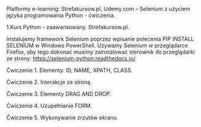 Platformy e-learning: Strefakursow.pl, Udemy.com – Selenium z użyciem języka programowania Python - ćwiczenia.

1.Kurs Python - zaawansowany. Strefakursow.pl.

Instalujemy framework Selenium poprzez wpisanie polecenia PIP INSTALL SELENIUM w Windows PowerShell. 
Używamy Selenium w przeglądarce Firefox, aby tego dokonać musimy zainstalować sterownik do przeglądarki ze strony: https://selenium-python.readthedocs.io/. 

Ćwiczenie 1. Elementy: ID, NAME, XPATH, CLASS.

Ćwiczenie 2. Interakcje ze stroną.

Ćwiczenie 3. Elementy DRAG AND DROP.

Ćwiczenie 4. Uzupełnianie FORM.

Ćwiczenie 5. Wykonywanie zrzutów ekranu.

